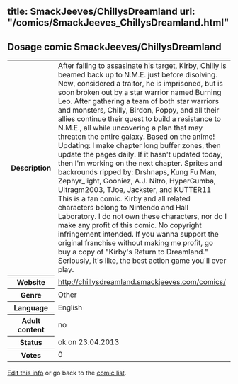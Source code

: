 title: SmackJeeves/ChillysDreamland
url: "/comics/SmackJeeves_ChillysDreamland.html"
---
Dosage comic SmackJeeves/ChillysDreamland
-----------------------------------------

<p id="msg"></p>
<script type="text/javascript">
if (window.location.search === '?edit_info_mail=sent_ok') {
  var elem = document.getElementById("msg");
  elem.innerHTML = 'Edited information sucessfully sent.';
  elem.className = 'ok';
}
</script>
<table class="comicinfo">
<tr>
<th>Description</th><td>After failing to assasinate his target, Kirby, Chilly is beamed back up to N.M.E. just before disolving. Now, considered a traitor, he is imprisoned, but is soon broken out by a star warrior named Burning Leo. After gathering a team of both star warriors and monsters, Chilly, Birdon, Poppy, and all their allies continue their quest to build a resistance to N.M.E., all while uncovering a plan that may threaten the entire galaxy. Based on the anime! Updating: I make chapter long buffer zones, then update the pages daily. If it hasn't updated today, then I'm working on the next chapter. Sprites and backrounds ripped by: Drshnaps, Kung Fu Man, Zephyr_light, Gooniez, A.J. Nitro, HyperGumba, Ultragm2003, TJoe, Jackster, and KUTTER11 This is a fan comic. Kirby and all related characters belong to Nintendo and Hall Laboratory. I do not own these characters, nor do I make any profit of this comic. No copyright infringement intended. If you wanna support the original franchise without making me profit, go buy a copy of &quot;Kirby's Return to Dreamland.&quot; Seriously, it's like, the best action game you'll ever play.</td>
</tr>
<tr>
<th>Website</th><td><a href="http://chillysdreamland.smackjeeves.com/comics/">http://chillysdreamland.smackjeeves.com/comics/</a></td>
</tr>
<tr>
<th>Genre</th><td>Other</td>
</tr>
<tr>
<th>Language</th><td>English</td>
</tr>
<tr>
<th>Adult content</th><td>no</td>
</tr>
<tr>
<th>Status</th><td>ok on 23.04.2013</td>
</tr>
<tr>
<th>Votes</th><td>0</td>
</tr>
</table>

[Edit this info](SmackJeeves_ChillysDreamland_edit.html) or go back to the [comic list](../comic-index.html).
